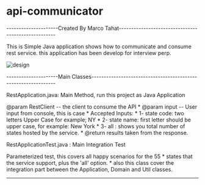 # api-communicator

---------------------Created By Marco Tahat----------------------------------------------------

This is Simple Java application shows how to communicate and consume rest service.
this application has been develop for interview perp.

![design](https://user-images.githubusercontent.com/45109004/48676622-e783d600-eb2e-11e8-9222-0cb591d36529.png)

---------------------Main Classes---------------------------------------------------------------

RestApplication.java: Main Method, run this project as Java Application 

@param RestClient -- the client to consume the API
	 * @param input -- User input from console, this is case 
	 * Accepted Inputs: <Case Sensitive>
	 * 		1- state code: two letters Upper Case for example; NY
	 * 		2- state name: first letter should be upper case, for example: New York
	 *      3- all : shows you total number of states hosted by the service.
	 * @return results taken from the response.

RestApplicationTest.java : Main Integration Test

Parameterized test, this covers all happy scenarios for the 55
	* states that the service support, plus the 'all' option.
	* also this class cover the integration part between the Application, Domain and Util classes.
	
	
-------------------------------------------------------------------------------------------------
